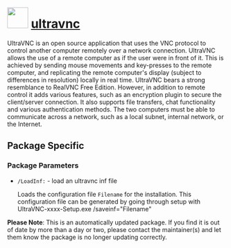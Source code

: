 ﻿# <img src="https://cdn.jsdelivr.net/gh/mkevenaar/chocolatey-packages@793b0f9445b2258a192e23bba3d482e7df9db46b/icons/ultravnc.png" width="48" height="48"/> [ultravnc](https://chocolatey.org/packages/ultravnc)

UltraVNC is an open source application that uses the VNC protocol to control another computer remotely over a network connection.  UltraVNC allows the use of a remote computer as if the user were in front of it. This is achieved by sending mouse movements and key-presses to the remote computer, and replicating the remote computer's display (subject to differences in resolution) locally in real time. UltraVNC bears a strong resemblance to RealVNC Free Edition. However, in addition to remote control it adds various features, such as an encryption plugin to secure the client/server connection. It also supports file transfers, chat functionality and various authentication methods. The two computers must be able to communicate across a network, such as a local subnet, internal network, or the Internet.

## Package Specific

### Package Parameters

* `/LoadInf:` - load an ultravnc inf file

  Loads the configuration file `Filename` for the installation.
  This configuration file can be generated by going through setup with UltraVNC-xxxx-Setup.exe /saveinf="Filename"

**Please Note**: This is an automatically updated package. If you find it is
out of date by more than a day or two, please contact the maintainer(s) and
let them know the package is no longer updating correctly.
